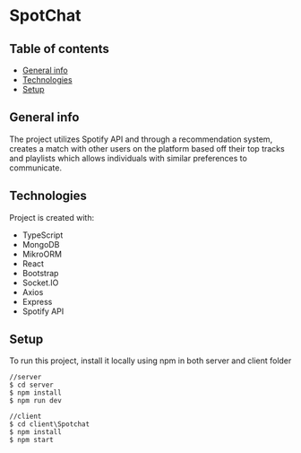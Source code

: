 # SpotChat

## Table of contents
* [General info](#general-info)
* [Technologies](#technologies)
* [Setup](#setup)

## General info
The project utilizes Spotify API and through a recommendation system, creates a match with other users on the platform based off their top tracks and playlists which allows individuals with similar preferences to communicate.
	
## Technologies
Project is created with:
* TypeScript
* MongoDB
* MikroORM
* React
* Bootstrap
* Socket.IO
* Axios
* Express
* Spotify API
	
## Setup
To run this project, install it locally using npm in both server and client folder

```
//server
$ cd server
$ npm install
$ npm run dev

//client
$ cd client\Spotchat
$ npm install
$ npm start
```
